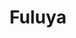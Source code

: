 ---
title: "Fuluya"
title_bn: "ফুলুয়া নদী"
description: "Fuluya river starts from the Tengra bil and one stream ends at the Gangar khal, another stream ends at the Gujarkandi bil."
---